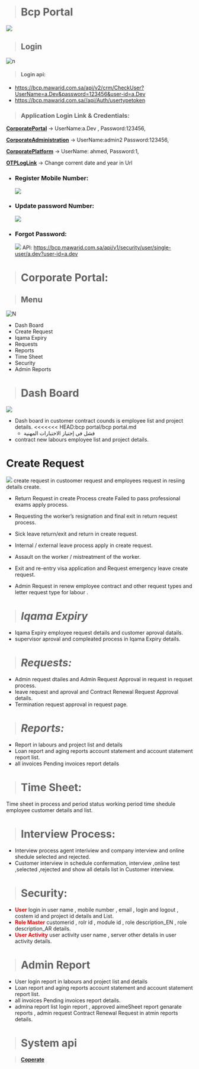 ># **Bcp Portal** #
![](https://bcp.mawarid.com.sa/UI/assets/images/mawarid-logo-2.png)
>## **Login**
![n](./BCP%20imgs/Login%20page.png)

>#### Login api:
 - https://bcp.mawarid.com.sa/api/v2/crm/CheckUser?UserName=a.Dev&password=123456&user-id=a.Dev
- https://bcp.mawarid.com.sa//api/Auth/usertypetoken 
> ### Application  Login Link & Credentials:


[**CorporatePortal**](https://bcp.mawarid.com.sa/UI/#/CorporatePortal/home)  → UserName:a.Dev , Password:123456,

[ **CorporateAdministration**](https://bcp.mawarid.com.sa/UI/#/Administration/dashboard) → UserName:admin2 Password:123456,

[ **CorporatePlatform**](https://bcp.mawarid.com.sa/UI/#/) → UserName: ahmed, Password:1,

[ **OTPLogLink**](https://bcp.mawarid.com.sa/logs/SMSLogger20231220.txt) → Change corrent date and year in Url

   - ### Register Mobile Number: ###
      ![](./BCP%20imgs/Register%20mobile%20numbeR.png)
   - ### Update password Number: ###
      ![](./BCP%20imgs/Update%20mobile%20number.png)
   - ### Forgot Password: ###
      ![](./BCP%20imgs/Forgot%20password.png)
   API:
   https://bcp.mawarid.com.sa/api/v1/security/user/single-user/a.dev?user-id=a.dev

 

># **Corporate Portal**:

> ## Menu
 ![N](./BCP%20imgs/menu.png)
   - Dash Board
   - Create Request
   - Iqama Expiry
   - Requests
   - Reports 
   - Time Sheet
   - Security
   - Admin Reports
># **Dash Board** #
![](./BCP%20imgs/dash%20board.png)
  - Dash board in customer contract counds  is  employee list and project details.
<<<<<<< HEAD:bcp portal/bcp portal.md
     - فشل في إجتياز الاختبارات المهنية
   - contract new labours employee list and project details.
# **Create Request** #


  ![](./BCP%20imgs/Create%20request.png)
 create request in custoomer request and employees request in resiing details create.

  - Return Request in create Process  create Failed to pass professional exams apply process.
  - Requesting the worker’s resignation and final exit in return request process.

  - Sick leave return/exit and return  in create request.
  - Internal / external leave process apply in create request.
  - Assault on the worker / mistreatment of the worker.
  - Exit and re-entry visa application and 
Request emergency leave create request.
 
   - Admin Request in renew  employee contract and other request types and letter request type for labour .



> # *Iqama Expiry* #
  - Iqama Expiry employee request details and customer aproval datails.
  - supervisor aproval and compleated process in Iqama Expiry
details.   

> # *Requests:*

   - Admin request  dtailes and Admin Request Approval in request in requset process.
   - leave request and aproval  and Contract Renewal Request Approval details.
   - Termination request approval in request page.
> # *Reports:*
  - Report in labours and project list  and details
  - Loan report and aging reports account statement
and account statement report  list.
  - all invoices Pending invoices report details
  
> # Time Sheet: #
 Time sheet in process  and period  status working period time shedule  employee customer details and list.

> # Interview Process: # 
  - Interview process  agent interiview and company interview and online shedule selected and rejected.
  - Customer interview in schedule confermation, interview ,online test ,selected ,rejected and show all details list in Customer interview.
  
> # Security:  #      
-  <span style="color:red"> **User** </span>  login in user name , mobile number ,  email , login and logout , costem id and project id details and List.
-  <span style="color:red"> **Role Master** </span> customerid ,  rolr id , module id , role description_EN , role description_AR details.
- <span style="color:red"> **User Activity** </span>   user activity  user name , server other detalis in user activity details.

> # Admin Report #
 - User login report in labours and project list  and details
  - Loan report and aging reports account statement
and account statement report  list.
  - all invoices Pending invoices report details.
  - admina report list  login report , approved aimeSheet report genarate reports , admin request
   Contract Renewal Request in atmin reports details. 



  

> # System api #


>  [ **Coperate** ](./bcp%20portal.postman_collection.json)
   
 